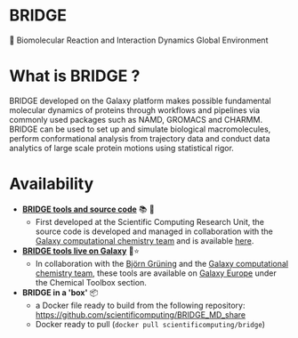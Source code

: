# BRIDGE 
:bridge_at_night: Biomolecular Reaction and Interaction Dynamics Global Environment

# What is BRIDGE  ? 
BRIDGE developed on the Galaxy platform makes possible fundamental molecular dynamics of proteins through workflows and pipelines via commonly used packages such as NAMD, GROMACS and CHARMM. BRIDGE can be used to set up and simulate biological macromolecules, perform conformational analysis from trajectory data and conduct data analytics of large scale protein motions using statistical rigor.

# Availability


- **[BRIDGE tools and source code](https://github.com/galaxycomputationalchemistry/galaxy-tools-compchem)** :books: :wrench:
  - First developed at the Scientific Computing Research Unit, the source code is developed and managed in collaboration with the [Galaxy computational chemistry team](https://github.com/galaxycomputationalchemistry) and is available [here](https://github.com/galaxycomputationalchemistry/galaxy-tools-compchem).
-  **[BRIDGE tools live on Galaxy](https://usegalaxy.eu/)** :rocket::star:
   - In collaboration with the [Björn Grüning](https://github.com/bgruening) and the [Galaxy computational chemistry team](https://github.com/galaxycomputationalchemistry), these tools are available on [Galaxy Europe](https://usegalaxy.eu/) under the Chemical Toolbox section.
- **BRIDGE in a 'box'** :package:
	- a Docker file ready to build from the following repository: https://github.com/scientificomputing/BRIDGE_MD_share
	- Docker ready to pull (`docker pull scientificomputing/bridge`)
